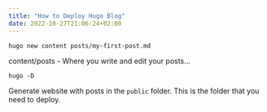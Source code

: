 ```yaml
---
title: "How to Deploy Hugo Blog"
date: 2022-10-27T21:06:24+02:00
---
```


`hugo new content posts/my-first-post.md`

content/posts - Where you write and edit your posts...

`hugo -D`

Generate website with posts in the `public` folder. This is the folder that you need to deploy.

